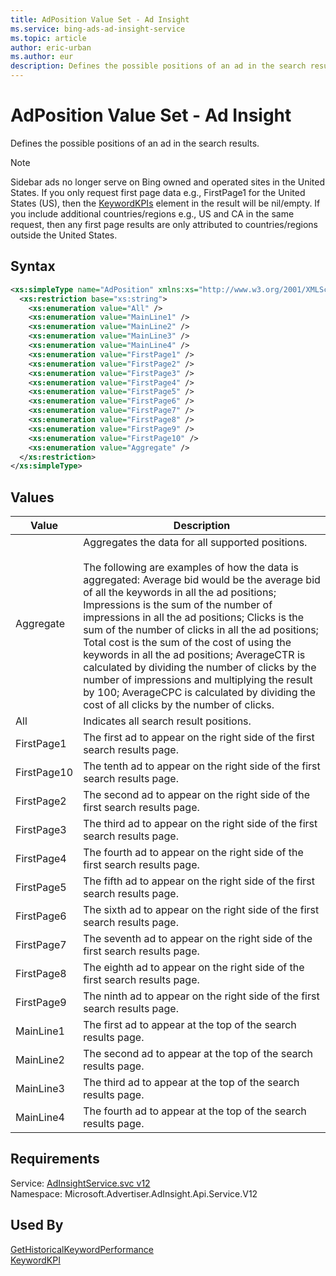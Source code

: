 ```yaml
---
title: AdPosition Value Set - Ad Insight
ms.service: bing-ads-ad-insight-service
ms.topic: article
author: eric-urban
ms.author: eur
description: Defines the possible positions of an ad in the search results.
---
```

# AdPosition Value Set - Ad Insight
Defines the possible positions of an ad in the search results.

> [!NOTE]
> Sidebar ads no longer serve on Bing owned and operated sites in the United States. If you only request first page data e.g., FirstPage1 for the United States (US), then the [KeywordKPIs](keywordhistoricalperformance.md#keywordkpis) element in the result will be nil/empty. If you include additional countries/regions e.g., US and CA in the same request, then any first page results are only attributed to countries/regions outside the United States.

## Syntax
```xml
<xs:simpleType name="AdPosition" xmlns:xs="http://www.w3.org/2001/XMLSchema">
  <xs:restriction base="xs:string">
    <xs:enumeration value="All" />
    <xs:enumeration value="MainLine1" />
    <xs:enumeration value="MainLine2" />
    <xs:enumeration value="MainLine3" />
    <xs:enumeration value="MainLine4" />
    <xs:enumeration value="FirstPage1" />
    <xs:enumeration value="FirstPage2" />
    <xs:enumeration value="FirstPage3" />
    <xs:enumeration value="FirstPage4" />
    <xs:enumeration value="FirstPage5" />
    <xs:enumeration value="FirstPage6" />
    <xs:enumeration value="FirstPage7" />
    <xs:enumeration value="FirstPage8" />
    <xs:enumeration value="FirstPage9" />
    <xs:enumeration value="FirstPage10" />
    <xs:enumeration value="Aggregate" />
  </xs:restriction>
</xs:simpleType>
```

## <a name="values"></a>Values

|Value|Description|
|-----------|---------------|
|<a name="aggregate"></a>Aggregate|Aggregates the data for all supported positions.<br/><br/>The following are examples of how the data is aggregated: Average bid would be the average bid of all the keywords in all the ad positions; Impressions is the sum of the number of impressions in all the ad positions; Clicks is the sum of the number of clicks in all the ad positions; Total cost is the sum of the cost of using the keywords in all the ad positions; AverageCTR is calculated by dividing the number of clicks by the number of impressions and multiplying the result by 100; AverageCPC is calculated by dividing the cost of all clicks by the number of clicks.|
|<a name="all"></a>All|Indicates all search result positions.|
|<a name="firstpage1"></a>FirstPage1|The first ad to appear on the right side of the first search results page.|
|<a name="firstpage10"></a>FirstPage10|The tenth ad to appear on the right side of the first search results page.|
|<a name="firstpage2"></a>FirstPage2|The second ad to appear on the right side of the first search results page.|
|<a name="firstpage3"></a>FirstPage3|The third ad to appear on the right side of the first search results page.|
|<a name="firstpage4"></a>FirstPage4|The fourth ad to appear on the right side of the first search results page.|
|<a name="firstpage5"></a>FirstPage5|The fifth ad to appear on the right side of the first search results page.|
|<a name="firstpage6"></a>FirstPage6|The sixth ad to appear on the right side of the first search results page.|
|<a name="firstpage7"></a>FirstPage7|The seventh ad to appear on the right side of the first search results page.|
|<a name="firstpage8"></a>FirstPage8|The eighth ad to appear on the right side of the first search results page.|
|<a name="firstpage9"></a>FirstPage9|The ninth ad to appear on the right side of the first search results page.|
|<a name="mainline1"></a>MainLine1|The first ad to appear at the top of the search results page.|
|<a name="mainline2"></a>MainLine2|The second ad to appear at the top of the search results page.|
|<a name="mainline3"></a>MainLine3|The third ad to appear at the top of the search results page.|
|<a name="mainline4"></a>MainLine4|The fourth ad to appear at the top of the search results page.|

## Requirements
Service: [AdInsightService.svc v12](https://adinsight.api.bingads.microsoft.com/Api/Advertiser/AdInsight/v12/AdInsightService.svc)  
Namespace: Microsoft.Advertiser.AdInsight.Api.Service.V12  

## Used By
[GetHistoricalKeywordPerformance](gethistoricalkeywordperformance.md)  
[KeywordKPI](keywordkpi.md)  
